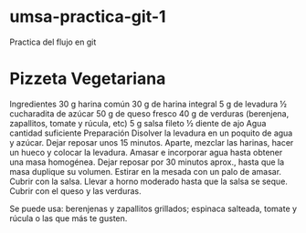 # umsa-practica-git-1
Practica del flujo en git

# Pizzeta Vegetariana

Ingredientes
30 g harina común
30 g de harina integral
5 g de levadura
½ cucharadita de azúcar
50 g de queso fresco
40 g de verduras (berenjena, zapallitos, tomate y rúcula, etc)
5 g salsa fileto
½ diente de ajo
Agua cantidad suficiente
Preparación
Disolver la levadura en un poquito de agua y azúcar. Dejar reposar unos 15 minutos.
Aparte, mezclar las harinas, hacer un hueco y colocar la levadura. Amasar e incorporar agua hasta obtener una masa homogénea. Dejar reposar por 30 minutos aprox., hasta que la masa duplique su volumen. Estirar en la mesada con un palo de amasar. Cubrir con la salsa. Llevar a horno moderado hasta que la salsa se seque. Cubrir con el queso y las verduras.

Se puede usa: berenjenas y zapallitos grillados; espinaca salteada, tomate y rúcula o las que más te gusten.
